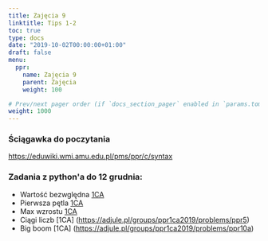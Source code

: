 ```yaml
---
title: Zajęcia 9
linktitle: Tips 1-2
toc: true
type: docs
date: "2019-10-02T00:00:00+01:00"
draft: false
menu:
  ppr:
    name: Zajęcia 9
    parent: Zajęcia
    weight: 100

# Prev/next pager order (if `docs_section_pager` enabled in `params.toml`)
weight: 1000
---
```


### Ściągawka do poczytania
https://eduwiki.wmi.amu.edu.pl/pms/ppr/c/syntax

### Zadania z python'a do 12 grudnia:
<!--12.12.19 python-->
* Wartość bezwględna [1CA](https://adjule.pl/groups/ppr1ca2019/problems/002)
* Pierwsza pętla [1CA](https://adjule.pl/groups/ppr1ca2019/problems/ifpetla)
* Max wzrostu [1CA](https://adjule.pl/groups/ppr1ca2019/problems/apr_wyk2-1)
* Ciągi liczb [1CA] (https://adjule.pl/groups/ppr1ca2019/problems/ppr5)
* Big boom [1CA] (https://adjule.pl/groups/ppr1ca2019/problems/ppr10a)
